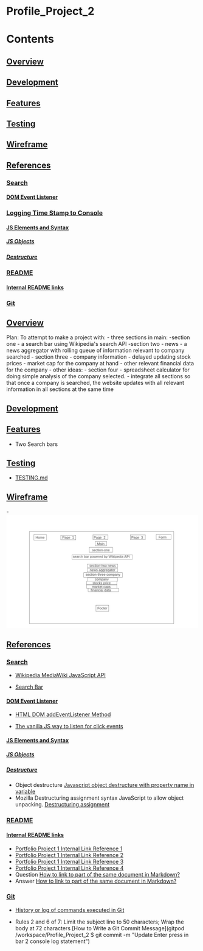 # Profile_Project_2

# Contents
## [Overview](#overview-link) <a id="overview-link-contents"></a>
## [Development](#development-link) <a id="development-link-contents"></a>
## [Features](#features-link) <a id="features-link-contents"></a>
## [Testing](#testing-link) <a id="testing-link-contents"></a>
## [Wireframe](#wireframe-link) <a id="wireframe-link-contents"></a>
## [References](#references-link) <a id="references-link-contents"></a>
### [Search](#search-link) <a id="search-link-contents"></a>
#### [DOM Event Listener](#dom-event-listener-link) <a id="dom-event-listener-link-contents"></a>
### [Logging Time Stamp to Console](#logging-time-stamp-to-console-link) <a id="logging-time-stamp-to-console-link-contents"></a>
#### [JS Elements and Syntax](#js-elements-and-syntax-link) <a id="js-elements-and-syntax-link-contents"></a>
##### [JS Objects](#js-objects-link) <a id="js-objects-link-contents"></a>
##### [Destructure](#destructure-link) <a id="destructure-link-contents"></a>
### [README](#readme-link) <a id="readme-link-contents"></a>
#### [Internal README links](#internal-readme-links-link) <a id="internal-readme-links-link-contents"></a>
### [Git](#git-link) <a id="git-link-contents"></a>


## [Overview](#overview-link-contents) <a id="overview-link"></a> 

Plan: To attempt to make a project with:
    - three sections in main:
        -section one
            - a search bar using Wikipedia's search API
        -section two
            - news
                - a news aggregator with rolling queue of information relevant to company searched
        - section three
            - company information
                - delayed updating stock prices
                - market cap for the company at hand
                - other relevant financial data for the company
    - other ideas:
        - section four
            - spreadsheet calculator for doing simple analysis of the company selected.
        - integrate all sections so that once a company is searched, the website updates with all relevant information in all sections at the same time

## [Development](#development-link-contents) <a id="development-link"></a>

## [Features](#features-link-contents) <a id="features-link"></a>

- Two Search bars

## [Testing](#testing-link-contents) <a id="testing-link"></a>

- [TESTING.md](TESTING.md) <a id="testing-md-file-origin-link"></a>

## [Wireframe](#wireframe-link-contents) <a id="wireframe-link"></a>

-![wireframe homepage](assets/images/homepage_wireframe.png)

## [References](#references-link-contents) <a id="references-link"></a>

### [Search](#search-link-contents) <a id="search-link"></a>

- [Wikipedia MediaWiki JavaScript API](https://www.mediawiki.org/wiki/API:Search#JavaScript)

- [Search Bar](https://www.w3schools.com/howto/howto_css_searchbar.asp)

#### [DOM Event Listener](#dom-event-listener-link-contents) <a id="dom-event-listener-link"></a>

- [HTML DOM addEventListener Method](https://www.w3schools.com/jsref/met_element_addeventlistener.asp)

- [The vanilla JS way to listen for click events](https://gomakethings.com/listening-for-click-events-with-vanilla-javascript/#the-vanilla-js-way-to-listen-for-click-events)

#### [JS Elements and Syntax](#js-elements-and-syntax-link-contents) <a id="js-elements-and-syntax-link"></a>

##### [JS Objects](#js-objects-link-contents) <a id="js-objects-link"></a>

##### [Destructure](#destructure-link-contents) <a id="destructure-link"></a>

- Object destructure [Javascript object destructure with property name in variable](https://stackoverflow.com/questions/64895489/javascript-object-destructure-with-property-name-in-variable)
- Mozilla Destructuring assignment syntax JavaScript to allow object unpacking. [Destructuring assignment](https://developer.mozilla.org/en-US/docs/Web/JavaScript/Reference/Operators/Destructuring_assignment)

### [README](#readme-link-contents) <a id="readme-link"></a>

#### [Internal README links](#internal-readme-links-link-contents) <a id="internal-readme-links-link"></a>

- [Portfolio Project 1 Internal Link Reference 1](https://github.com/Coder731/Portfolio_Project_1#shorter-name-asterisk-padding-bullet-list-indent-nav-bug-bullet-nav-bug-2-)
- [Portfolio Project 1 Internal Link Reference 2](https://github.com/Coder731/Portfolio_Project_1#fixed_bugs)
- [Portfolio Project 1 Internal Link Reference 3](https://github.com/Coder731/Portfolio_Project_1#fixed-bugs-)
- [Portfolio Project 1 Internal Link Reference 4](https://github.com/Coder731/Portfolio_Project_1#bullet_nav_bug_2)
- Question [How to link to part of the same document in Markdown?](https://stackoverflow.com/questions/2822089/how-to-link-to-part-of-the-same-document-in-markdown)
- Answer [How to link to part of the same document in Markdown?](https://stackoverflow.com/a/6494918)

### [Git](#git-link-contents) <a id="git-link"></a>

- [History or log of commands executed in Git](https://stackoverflow.com/questions/7435452/history-or-log-of-commands-executed-in-git)

- Rules 2 and 6 of 7: Limit the subject line to 50 characters; Wrap the body at 72 characters [How to Write a Git Commit Message](gitpod /workspace/Profile_Project_2 $ git commit -m "Update Enter press in bar 2 console log statement")